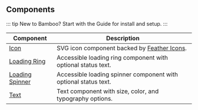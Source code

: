 ## Components

::: tip
New to Bamboo? Start with the Guide for install and setup.
:::

| Component                                         | Description                                                              |
| ------------------------------------------------- | ------------------------------------------------------------------------ |
| [Icon](/en/components/icon)                       | SVG icon component backed by [Feather Icons](https://feathericons.com/). |
| [Loading Ring](/en/components/loading-ring)       | Accessible loading ring component with optional status text.             |
| [Loading Spinner](/en/components/loading-spinner) | Accessible loading spinner component with optional status text.          |
| [Text](/en/components/text)                       | Text component with size, color, and typography options.                 |
